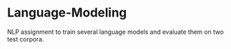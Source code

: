 # Language-Modeling
NLP assignment to train several language models and evaluate them on two test corpora.

